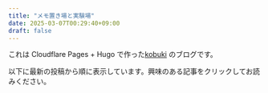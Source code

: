 ```yaml
---
title: "メモ置き場と実験場"
date: 2025-03-07T00:29:40+09:00
draft: false
---
```



これは Cloudflare Pages + Hugo で作った[kobuki](https://x.com/RiKobuki)
のブログです。


以下に最新の投稿から順に表示しています。興味のある記事をクリックしてお読みください。
